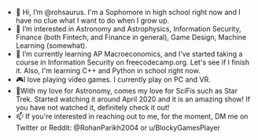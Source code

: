 - 👋 Hi, I’m @rohsaurus. I'm a Sophomore in high school right now and I have no clue what I want to do when I grow up.
- 👀 I’m interested in Astronomy and Astrophysics, Information Security, Finance (both Fintech, and Finance in general), Game Design, Machine Learning (somewhat). 
- 🌱 I’m currently learning AP Macroeconomics, and I've started taking a course in Information Security on freecodecamp.org. Let's see if I finish it. Also, I'm learning C++ and Python in school right now.
- 🎮I love playing video games. I currently play on PC and VR. 
- 🔭With my love for Astronomy, comes my love for SciFis such as Star Trek. Started watching it around April 2020 and it is an amazing show! If you have not watched it, definitely check it out!
- 📫 If you're interested in reaching out to me, for the moment, DM me on Twitter or Reddit: @RohanParikh2004 or u/BlockyGamesPlayer




<!---
rohsaurus/rohsaurus is a ✨ special ✨ repository because its `README.md` (this file) appears on your GitHub profile.
You can click the Preview link to take a look at your changes.
--->

